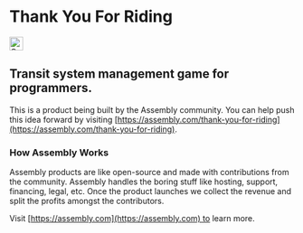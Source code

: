 # Thank You For Riding

<a href="https://assembly.com/thank-you-for-riding/bounties?utm_campaign=assemblage&utm_source=thank-you-for-riding&utm_medium=repo_badge"><img src="https://asm-badger.herokuapp.com/thank-you-for-riding/badges/tasks.svg" height="24px" alt="Open Tasks" /></a>

## Transit system management game for programmers.

This is a product being built by the Assembly community. You can help push this idea forward by visiting [https://assembly.com/thank-you-for-riding](https://assembly.com/thank-you-for-riding).

### How Assembly Works

Assembly products are like open-source and made with contributions from the community. Assembly handles the boring stuff like hosting, support, financing, legal, etc. Once the product launches we collect the revenue and split the profits amongst the contributors.

Visit [https://assembly.com](https://assembly.com) to learn more.
